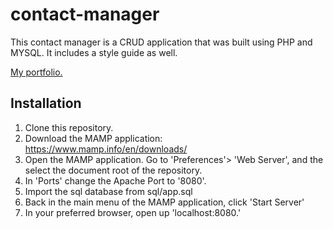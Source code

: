 # contact-manager
This contact manager is a CRUD application that was built using PHP and MYSQL. It includes a style guide as well.

[My portfolio.](http://almawashington.com)

## Installation

1. Clone this repository.
2. Download the MAMP application: https://www.mamp.info/en/downloads/
3. Open the MAMP application. Go to 'Preferences'> 'Web Server', and the select the document root of the repository.
4. In 'Ports' change the Apache Port to '8080'.
5. Import the sql database from sql/app.sql
6. Back in the main menu of the MAMP application, click 'Start Server'
7. In your preferred browser, open up 'localhost:8080.'
